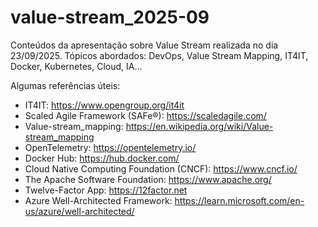 # value-stream_2025-09
Conteúdos da apresentação sobre Value Stream realizada no dia 23/09/2025. Tópicos abordados: DevOps, Value Stream Mapping, IT4IT, Docker, Kubernetes, Cloud, IA...

Algumas referências úteis:
- IT4IT: https://www.opengroup.org/it4it
- Scaled Agile Framework (SAFe®): https://scaledagile.com/
- Value-stream_mapping: https://en.wikipedia.org/wiki/Value-stream_mapping
- OpenTelemetry: https://opentelemetry.io/
- Docker Hub: https://hub.docker.com/
- Cloud Native Computing Foundation (CNCF): https://www.cncf.io/
- The Apache Software Foundation: https://www.apache.org/
- Twelve-Factor App: https://12factor.net
- Azure Well-Architected Framework: https://learn.microsoft.com/en-us/azure/well-architected/
